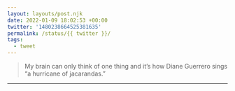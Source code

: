 ```yaml
---
layout: layouts/post.njk
date: 2022-01-09 18:02:53 +00:00
twitter: '1480238664525381635'
permalink: /status/{{ twitter }}/
tags: 
  - tweet
---
```


> My brain can only think of one thing and it’s how Diane Guerrero sings “a hurricane of jacarandas.”

---
